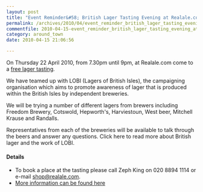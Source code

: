 ```yaml
---
layout: post
title: "Event Reminder&#58; British Lager Tasting Evening at Realale.com"
permalink: /archives/2010/04/event_reminder_british_lager_tasting_evening_at_re.html
commentfile: 2010-04-15-event_reminder_british_lager_tasting_evening_at_re
category: around_town
date: 2010-04-15 21:06:56

---
```


On Thursday 22 April 2010, from 7.30pm until 9pm, at Realale.com come to a [free lager tasting](/event/event/200705142392).

We have teamed up with LOBI (Lagers of British Isles), the campaigning organisation which aims to promote awareness of lager that is produced within the British Isles by independent breweries.

We will be trying a number of different lagers from brewers including Freedom Brewery, Cotswold, Hepworth's, Harviestoun, West beer, Mitchell Krause and Randalls.

Representatives from each of the breweries will be available to talk through the beers and answer any questions. Click here to read more about British lager and the work of LOBI.

#### Details

-   To book a place at the tasting please call Zeph King on 020 8894 1114 or e-mail <shop@realale.com>.
-   [More information can be found here](http://www.realale.com/article_info.php?articles_id=45)
